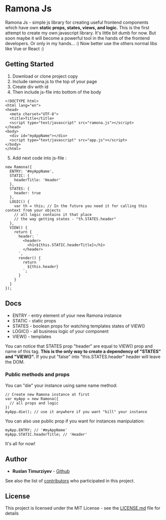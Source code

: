 # Ramona Js 
Ramona Js - simple js library for creating useful frontend components which have own **static props, states, views, and logic.**
This is the first attempt to create my own javascript library.
It's little bit dumb for now.
But soon maybe it will become a powerful tool in the hands of the frontend developers.
Or only in my hands... :)
Now better use the others normal libs like Vue or React :)

## Getting Started

1. Download or clone project copy
2. Include ramona.js to the top of your page
3. Create div with id
4. Then include js-file into bottom of the body
```
<!DOCTYPE html>
<html lang="en">
<head>
  <meta charset="UTF-8">
  <title>Title</title>
  <script type="text/javascript" src="ramona.js"></script>
</head>
<body>
  <div id="myAppName"></div>
  <script type="text/javascript" src="app.js"></script>
</body>
</html>
```
5. Add next code into js-file :
```
new Ramona({
  ENTRY: '#myAppName',
  STATIC: {
    headerTitle: 'Header'
  },
  STATES: {
    header: true
  },
  LOGIC() {
    var th = this; // In the future you need it for calling this context from your objects
    // all logic contains it that place
    // the way getting states - "th.STATES.header"
  },
  VIEW() {
    return {
      header: `
        <header>
          <h1>${this.STATIC.headerTitle}</h1>
        </header>
      `,
      render() {
        return `
          ${this.header}
        `;
      }
    }
  }
});
```

## Docs

* ENTRY - entry element of your new Ramona instance
* STATIC - static props
* STATES - boolean props for watching templates states of VIEW()
* LOGIC() - all business logic of your component
* VIEW() - templates

You can notice that STATES prop "header" are equal to VIEW() prop and name of this tag.
**This is the only way to create a dependency of "STATES" and "VIEW()".**
If you put "false" into "this.STATES.header" header will leave the DOM.

### Public methods and props

You can "die" your instance using same name method:
```
// Create new Ramona instance at first
var myApp = new Ramona({
  // all props and logic
})
myApp.die(); // use it anywhere if you want "kill" your instance
```
You can also use public prop if you want for instances manipulation:
```
myApp.ENTRY; // '#myAppName'
myApp.STATIC.headerTitle; // 'Header'
```
It's all for now!

## Author

* **Ruslan Timurziyev**  - [Github](https://github.com/sawuer/)

See also the list of [contributors](https://github.com/sawuer/ramona-js/contributors) who participated in this project.

## License

This project is licensed under the MIT License - see the [LICENSE.md](LICENSE.md) file for details

